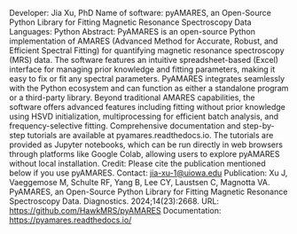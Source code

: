 Developer: Jia Xu, PhD
Name of software: pyAMARES, an Open-Source Python Library for Fitting Magnetic Resonance Spectroscopy Data
Languages: Python 
Abstract: PyAMARES is an open-source Python implementation of AMARES (Advanced Method for Accurate, Robust, and Efficient Spectral Fitting) for quantifying magnetic resonance spectroscopy (MRS) data. The software features an intuitive spreadsheet-based (Excel) interface for managing prior knowledge and fitting parameters, making it easy to fix or fit any spectral parameters. PyAMARES integrates seamlessly with the Python ecosystem and can function as either a standalone program or a third-party library. Beyond traditional AMARES capabilities, the software offers advanced features including fitting without prior knowledge using HSVD initialization, multiprocessing for efficient batch analysis, and frequency-selective fitting. Comprehensive documentation and step-by-step tutorials are available at pyamares.readthedocs.io. The tutorials are provided as Jupyter notebooks, which can be run directly in web browsers through platforms like Google Colab, allowing users to explore pyAMARES without local installation.
Credit: Please cite the publication mentioned below if you use pyAMARES.
Contact: jia-xu-1@uiowa.edu
Publication: Xu J, Vaeggemose M, Schulte RF, Yang B, Lee CY, Laustsen C, Magnotta VA. PyAMARES, an Open-Source Python Library for Fitting Magnetic Resonance Spectroscopy Data. Diagnostics. 2024;14(23):2668.
URL: https://github.com/HawkMRS/pyAMARES
Documentation: https://pyamares.readthedocs.io/